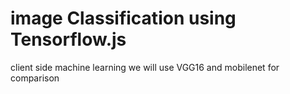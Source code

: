 # image Classification using Tensorflow.js

client side machine learning
we will use VGG16 and mobilenet for comparison